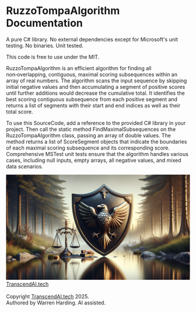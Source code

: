 # RuzzoTompaAlgorithm Documentation

A pure C# library. No external dependencies except for Microsoft's unit testing. No binaries. Unit tested.

This code is free to use under the MIT.

RuzzoTompaAlgorithm is an efficient algorithm for finding all non‑overlapping, contiguous, maximal scoring subsequences within an array of real numbers. The algorithm scans the input sequence by skipping initial negative values and then accumulating a segment of positive scores until further additions would decrease the cumulative total. It identifies the best scoring contiguous subsequence from each positive segment and returns a list of segments with their start and end indices as well as their total score.

To use this SourceCode, add a reference to the provided C# library in your project. Then call the static method FindMaximalSubsequences on the RuzzoTompaAlgorithm class, passing an array of double values. The method returns a list of ScoreSegment objects that indicate the boundaries of each maximal scoring subsequence and its corresponding score. Comprehensive MSTest unit tests ensure that the algorithm handles various cases, including null inputs, empty arrays, all negative values, and mixed data scenarios.

![AI Image](aiimage.jpg)
[TranscendAI.tech](https://TranscendAI.tech)<br>
<br>
Copyright [TranscendAI.tech](https://TranscendAI.tech) 2025.</br>
Authored by Warren Harding. AI assisted.</br>